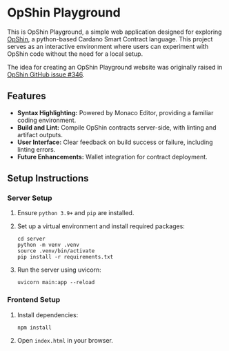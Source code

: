 # OpShin Playground

This is OpShin Playground, a simple web application designed for exploring [OpShin](https://github.com/OpShin), a python-based Cardano Smart Contract language. This project serves as an interactive environment where users can experiment with OpShin code without the need for a local setup.

The idea for creating an OpShin Playground website was originally raised in [OpShin GitHub issue #346](https://github.com/OpShin/opshin/issues/346).

## Features

- **Syntax Highlighting:** Powered by Monaco Editor, providing a familiar coding environment.
- **Build and Lint:** Compile OpShin contracts server-side, with linting and artifact outputs.
- **User Interface:** Clear feedback on build success or failure, including linting errors.
- **Future Enhancements:** Wallet integration for contract deployment.

## Setup Instructions

### Server Setup

1. Ensure `python 3.9+` and `pip` are installed.

2. Set up a virtual environment and install required packages:
   ```
   cd server
   python -m venv .venv
   source .venv/bin/activate
   pip install -r requirements.txt
   ```

3. Run the server using uvicorn:
   ```
   uvicorn main:app --reload
   ```

### Frontend Setup

1. Install dependencies:
   ```
   npm install
   ```

2. Open `index.html` in your browser.
